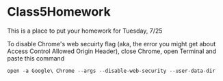 # Class5Homework
This is a place to put your homework for Tuesday, 7/25


To disable Chrome's web secuirty flag (aka, the error you might get about Access Control Allowed Origin Header), close Chrome, open Terminal and paste this command 

```open -a Google\ Chrome --args --disable-web-security --user-data-dir```